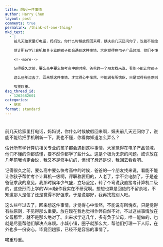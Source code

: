 ```yaml
---
title: 想起一件事情
author: Harry Chen
layout: post
comments: true
permalink: /think-of-one-thing/
mkd_text:
  - |
    前几天给家里打电话，妈妈说，你什么时候放假回来啊，姨夫前几天还问你了，说能不能给把手机刷新一下，我也不懂，你看你知道怎么弄么？
    
    估计所有学计算机相关专业的孩子都会遇到这种事情，大家觉得在电子产品领域，他们不懂的你都该懂，要不然你都学了些什么。这是个极为无奈的问题。或许放在几年前我肯定会说，我又不是修手机的，但想了想还是说，我回去看看吧。
    
    <!--more-->
    
    记得很久之前，要么高中要么快考高中的时候，爸爸的一个朋友找来说，看能不能让你孩子帮忙考个计算机一级啊，评职称要用的，人老了，学不会电脑了。于是爸爸征求我的意见，我那时候年少气盛，立场坚定，转了个弯说我直接考计算机二级的，这些形而上学的Word操作我实在不研究啊。想想也算是回绝的不留余地，不知道那人是信了还是觉得不好强求，于是说那好，我再找找别人吧。
    
    这么些年过去了，回来想这件事情，才觉得心中怅然，不能说有所愧疚，只是觉得有些原则，不见得那么重要。放在现在我也觉得作弊自然不对，不过这些事情放在父母那里，就不是那么绝对了。出来求学这几年，多有负于父母，唯一能做的，也就是尽量帮他们解决点麻烦。小城小镇，圈子就那么大，帮他们打理一下人际，在外也多一份安心，毕竟回趟家，已经不是容易的事情了。
    
    唉重珍重。
dsq_thread_id:
  - 1262682601
categories:
  - 随笔
format: standard
---
```

# 

前几天给家里打电话，妈妈说，你什么时候放假回来啊，姨夫前几天还问你了，说能不能给把手机刷新一下，我也不懂，你看你知道怎么弄么？

估计所有学计算机相关专业的孩子都会遇到这种事情，大家觉得在电子产品领域，他们不懂的你都该懂，要不然你都学了些什么。这是个极为无奈的问题。或许放在几年前我肯定会说，我又不是修手机的，但想了想还是说，我回去看看吧。

记得很久之前，要么高中要么快考高中的时候，爸爸的一个朋友找来说，看能不能让你孩子帮忙考个计算机一级啊，评职称要用的，人老了，学不会电脑了。于是爸爸征求我的意见，我那时候年少气盛，立场坚定，转了个弯说我直接考计算机二级的，这些形而上学的Word操作我实在不研究啊。想想也算是回绝的不留余地，不知道那人是信了还是觉得不好强求，于是说那好，我再找找别人吧。

这么些年过去了，回来想这件事情，才觉得心中怅然，不能说有所愧疚，只是觉得有些原则，不见得那么重要。放在现在我也觉得作弊自然不对，不过这些事情放在父母那里，就不是那么绝对了。出来求学这几年，多有负于父母，唯一能做的，也就是尽量帮他们解决点麻烦。小城小镇，圈子就那么大，帮他们打理一下人际，在外也多一份安心，毕竟回趟家，已经不是容易的事情了。

唉重珍重。
